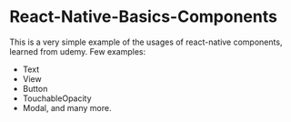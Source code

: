 # React-Native-Basics-Components

This is a very simple example of the usages of react-native components, learned from udemy.
Few examples:
  * Text
  * View
  * Button
  * TouchableOpacity
  * Modal, 
  and many more.
